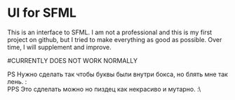 # UI for SFML
This is an interface to SFML. I am not a professional and this is my first project on github, but I tried to make everything as good as possible. Over time, I will supplement and improve.

#CURRENTLY DOES NOT WORK NORMALLY

PS Нужно сделать так чтобы буквы были внутри бокса, но блять мне так лень. :\
PPS Это сдлелать можно но пиздец как некрасиво и мутарно. :\\
